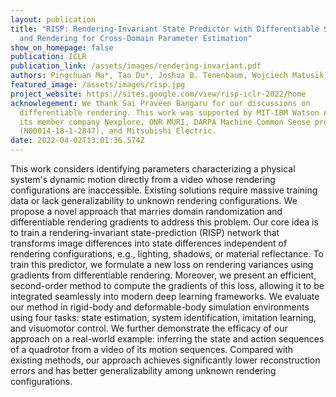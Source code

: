 ```yaml
---
layout: publication
title: "RISP: Rendering-Invariant State Predictor with Differentiable Simulation
  and Rendering for Cross-Domain Parameter Estimation"
show_on_homepage: false
publication: ICLR
publication_link: /assets/images/rendering-invariant.pdf
authors: Pingchuan Ma*, Tao Du*, Joshua B. Tenenbaum, Wojciech Matusik, Chuang Gan
featured_image: /assets/images/risp.jpg
project_website: https://sites.google.com/view/risp-iclr-2022/home
acknowlegement: We thank Sai Praveen Bangaru for our discussions on
  differentiable rendering. This work was supported by MIT-IBM Watson AI Lab and
  its member company Nexplore, ONR MURI, DARPA Machine Common Sense program, ONR
  (N00014-18-1-2847), and Mitsubishi Electric.
date: 2022-04-02T13:01:36.574Z
---
```

This work considers identifying parameters characterizing a physical system's dynamic motion directly from a video whose rendering configurations are inaccessible. Existing solutions require massive training data or lack generalizability to unknown rendering configurations. We propose a novel approach that marries domain randomization and differentiable rendering gradients to address this problem. Our core idea is to train a rendering-invariant state-prediction (RISP) network that transforms image differences into state differences independent of rendering configurations, e.g., lighting, shadows, or material reflectance. To train this predictor, we formulate a new loss on rendering variances using gradients from differentiable rendering. Moreover, we present an efficient, second-order method to compute the gradients of this loss, allowing it to be integrated seamlessly into modern deep learning frameworks. We evaluate our method in rigid-body and deformable-body simulation environments using four tasks: state estimation, system identification, imitation learning, and visuomotor control. We further demonstrate the efficacy of our approach on a real-world example: inferring the state and action sequences of a quadrotor from a video of its motion sequences. Compared with existing methods, our approach achieves significantly lower reconstruction errors and has better generalizability among unknown rendering configurations.